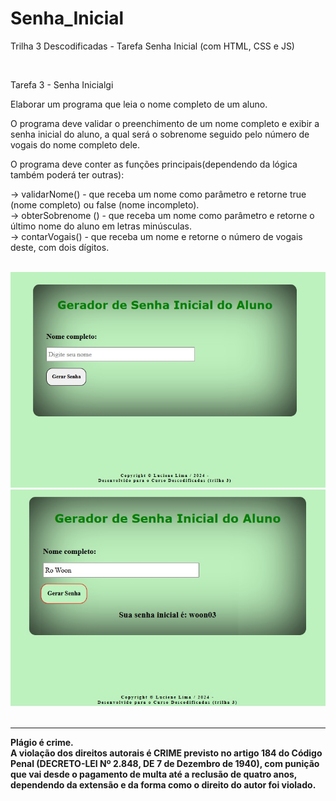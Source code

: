 # Senha_Inicial
Trilha 3 Descodificadas - Tarefa Senha Inicial (com HTML, CSS e JS)

<br>

Tarefa 3 - Senha Inicialgi

Elaborar um programa que leia o nome completo de um aluno. 

O programa deve validar o preenchimento de um nome completo e exibir a senha inicial do aluno, a qual será o sobrenome seguido pelo número de vogais do nome completo dele. 

O programa deve conter as funções principais(dependendo da lógica também poderá ter outras): 

-> validarNome() - que receba um nome como parâmetro e retorne true (nome completo) ou false (nome incompleto). 
<br>
-> obterSobrenome () - que receba um nome como parâmetro e retorne o último nome do aluno em letras minúsculas. 
<br>
-> contarVogais() - que receba um nome e retorne o número de vogais deste, com dois dígitos. 

<br>

<img src="./Senha inicial.jpg" alt="imagem do site gerador de senha">

<br>

<img src="./Senha inicial resultado.jpg" alt="imagem do site gerador de senha com o resultado">

<br>

<br>
<hr>
<b>Plágio é crime.<br>
A violação dos direitos autorais é CRIME previsto no <b>artigo 184 do Código Penal (DECRETO-LEI Nº 2.848, DE 7 de Dezembro de 1940)<b>, com punição que vai desde o pagamento de multa até a reclusão de quatro anos, dependendo da extensão e da forma como o direito do autor foi violado.